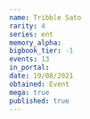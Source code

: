 ```yaml
---
name: Tribble Sato
rarity: 4
series: ent
memory_alpha:
bigbook_tier: -1
events: 13
in_portal:
date: 19/08/2021
obtained: Event
mega: true
published: true
---
```



